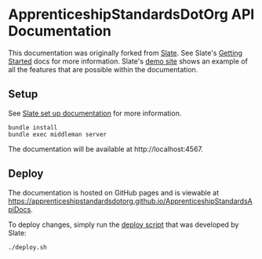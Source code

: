 # ApprenticeshipStandardsDotOrg API Documentation
This documentation was originally forked from [Slate][slate]. See Slate's
[Getting Started][getting-started] docs for more information. Slate's
[demo site][demo-site] shows an example of all the features that are possible
within the documentation.

[slate]: https://github.com/slatedocs/slate
[getting-started]: https://github.com/slatedocs/slate/wiki#getting-started
[demo-site]: https://slatedocs.github.io/slate/#introduction

## Setup

See [Slate set up documentation][set-up] for more information.

```shell
bundle install
bundle exec middleman server
```

The documentation will be available at http://localhost:4567.

[set-up]: https://github.com/slatedocs/slate/wiki/Using-Slate-Natively

## Deploy
The documentation is hosted on GitHub pages and is viewable at https://apprenticeshipstandardsdotorg.github.io/ApprenticeshipStandardsApiDocs.

To deploy changes, simply run the [deploy script][deploy-script] that was
developed by Slate:

```shell
./deploy.sh
```

[deploy-script]: https://github.com/slatedocs/slate/wiki/Deploying-Slate

